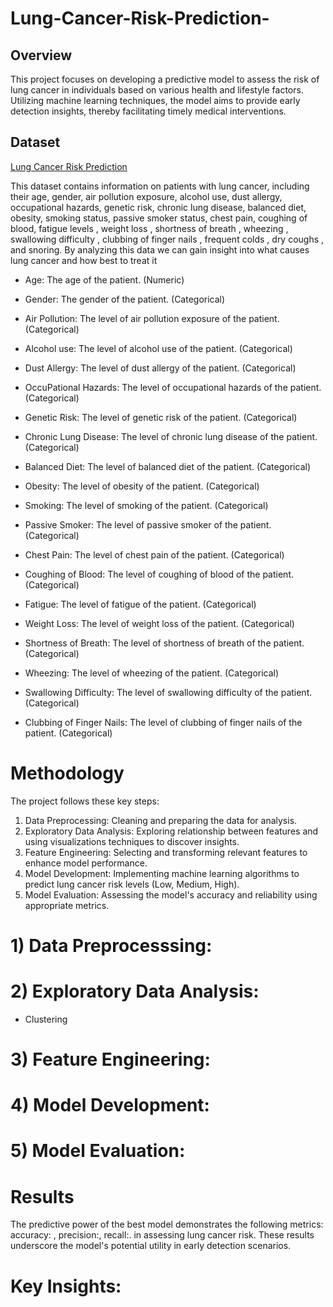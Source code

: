 # Lung-Cancer-Risk-Prediction-

## Overview

This project focuses on developing a predictive model to assess the risk of lung cancer in individuals based on various health and lifestyle factors. Utilizing machine learning techniques, the model aims to provide early detection insights, thereby facilitating timely medical interventions.

## Dataset
[Lung Cancer Risk Prediction](https://www.kaggle.com/datasets/thedevastator/cancer-patients-and-air-pollution-a-new-link)

This dataset contains information on patients with lung cancer, including their age, gender, air pollution exposure, alcohol use, dust allergy, occupational hazards, genetic risk, chronic lung disease, balanced diet, obesity, smoking status, passive smoker status, chest pain, coughing of blood, fatigue levels , weight loss , shortness of breath , wheezing , swallowing difficulty , clubbing of finger nails , frequent colds , dry coughs , and snoring. By analyzing this data we can gain insight into what causes lung cancer and how best to treat it

- Age: The age of the patient. (Numeric)

- Gender: The gender of the patient. (Categorical)
- Air Pollution: The level of air pollution exposure of the patient. (Categorical)
- Alcohol use: The level of alcohol use of the patient. (Categorical)
- Dust Allergy: The level of dust allergy of the patient. (Categorical)
- OccuPational Hazards: The level of occupational hazards of the patient. (Categorical)
- Genetic Risk: The level of genetic risk of the patient. (Categorical)
- Chronic Lung Disease: The level of chronic lung disease of the patient. (Categorical)
- Balanced Diet: The level of balanced diet of the patient. (Categorical)
- Obesity: The level of obesity of the patient. (Categorical)
- Smoking: The level of smoking of the patient. (Categorical)
- Passive Smoker: The level of passive smoker of the patient. (Categorical)
- Chest Pain: The level of chest pain of the patient. (Categorical)
- Coughing of Blood: The level of coughing of blood of the patient. (Categorical)
- Fatigue: The level of fatigue of the patient. (Categorical)
- Weight Loss: The level of weight loss of the patient. (Categorical)
- Shortness of Breath: The level of shortness of breath of the patient. (Categorical)
- Wheezing: The level of wheezing of the patient. (Categorical)
- Swallowing Difficulty: The level of swallowing difficulty of the patient. (Categorical)
- Clubbing of Finger Nails: The level of clubbing of finger nails of the patient. (Categorical)

# Methodology
The project follows these key steps:

1. Data Preprocessing: Cleaning and preparing the data for analysis.
2. Exploratory Data Analysis: Exploring relationship between features and using visualizations techniques to discover insights.
3. Feature Engineering: Selecting and transforming relevant features to enhance model performance. 
4. Model Development: Implementing machine learning algorithms to predict lung cancer risk levels (Low, Medium, High).
5. Model Evaluation: Assessing the model's accuracy and reliability using appropriate metrics.


# 1) Data Preprocesssing:



# 2) Exploratory Data Analysis:
- Clustering 

# 3) Feature Engineering:


# 4) Model Development:



# 5) Model Evaluation: 



# Results
The predictive power of the best model demonstrates the following metrics: accuracy: , precision:, recall:. in assessing lung cancer risk. These results underscore the model's potential utility in early detection scenarios.

# Key Insights: 
